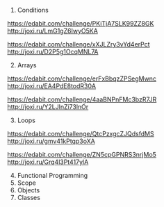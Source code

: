 1. Conditions

https://edabit.com/challenge/PKiTjA7SLK99ZZ8GK
http://joxi.ru/LmG1gZ6IwyO5KA

https://edabit.com/challenge/xXJLZry3vYd4erPct
http://joxi.ru/D2P5g1OcqMNL7A

2. Arrays

https://edabit.com/challenge/erFxBbqzZPSegMwnc
http://joxi.ru/EA4PdE8todR30A

https://edabit.com/challenge/4aaBNPnFMc3bzR7JR
http://joxi.ru/Y2LJlnZi73lnOr

3. Loops

https://edabit.com/challenge/QtcPzxgcZJQdsfdMS
http://joxi.ru/gmv41kPtqp3oXA

https://edabit.com/challenge/ZN5cpGPNRS3nrjMo5
http://joxi.ru/Grq4l3Pt417ylA
	
4. Functional Programming
5. Scope
6. Objects
7. Classes
